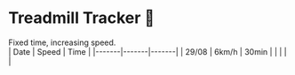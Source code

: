 # Treadmill Tracker 🏃  
Fixed time, increasing speed.  
| Date  | Speed | Time  |
|-------|-------|-------|
| 29/08 | 6km/h | 30min |
|       |       |       |
